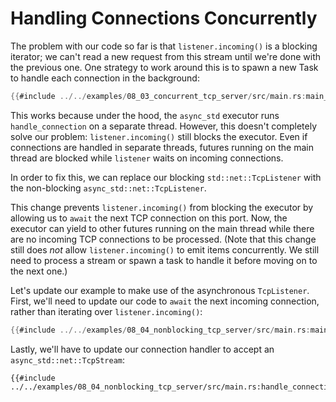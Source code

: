 # Handling Connections Concurrently

The problem with our code so far is that `listener.incoming()` is a blocking iterator;
we can't read a new request from this stream until we're done with the previous one.
One strategy to work around this is to spawn a new Task to handle each connection in the background:
```rust
{{#include ../../examples/08_03_concurrent_tcp_server/src/main.rs:main_func}}
```

This works because under the hood, the `async_std` executor runs `handle_connection` on a separate thread.
However, this doesn't completely solve our problem: `listener.incoming()` still blocks the executor.
Even if connections are handled in separate threads, futures running on the main thread
are blocked while `listener` waits on incoming connections.

In order to fix this, we can replace our blocking `std::net::TcpListener` with the non-blocking `async_std::net::TcpListener`.

This change prevents `listener.incoming()` from blocking the executor
by allowing us to `await` the next TCP connection on this port.
Now, the executor can yield to other futures running on the main thread
while there are no incoming TCP connections to be processed.
(Note that this change still does *not* allow `listener.incoming()` to emit items concurrently.
We still need to process a stream or spawn a task to handle it before moving on to the next one.)

Let's update our example to make use of the asynchronous `TcpListener`.
First, we'll need to update our code to `await` the next incoming connection,
rather than iterating over `listener.incoming()`:
```rust
{{#include ../../examples/08_04_nonblocking_tcp_server/src/main.rs:main_func}}
```

Lastly, we'll have to update our connection handler to accept an `async_std::net::TcpStream`:
```rust,ignore
{{#include ../../examples/08_04_nonblocking_tcp_server/src/main.rs:handle_connection}}
```
